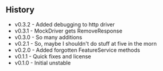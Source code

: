 ## History ##

* v0.3.2 - Added debugging to http driver
* v0.3.1 - MockDriver gets RemoveResponse
* v0.3.0 - So many additions
* v0.2.1 - So, maybe I shouldn't do stuff at five in the morn
* v0.2.0 - Added forgotten FeatureService methods
* v0.1.1 - Quick fixes and license
* v0.1.0 - Initial unstable
